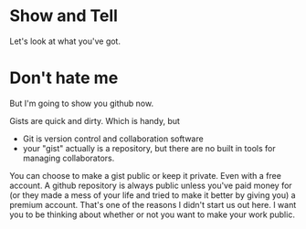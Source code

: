 # Show and Tell

Let's look at what you've got.

# Don't hate me

But I'm going to show you github now. 

Gists are quick and dirty. Which is handy, but 

+ Git is version control and collaboration software
+ your "gist" actually is a repository, but there are no built in tools for managing collaborators. 

You can choose to make a gist public or keep it private. Even with a free account. A github repository is always public unless you've paid money for (or they made a mess of your life and tried to make it better by giving you) a premium account. That's one of the reasons I didn't start us out here. I want you to be thinking about whether or not you want to make your work public. 
